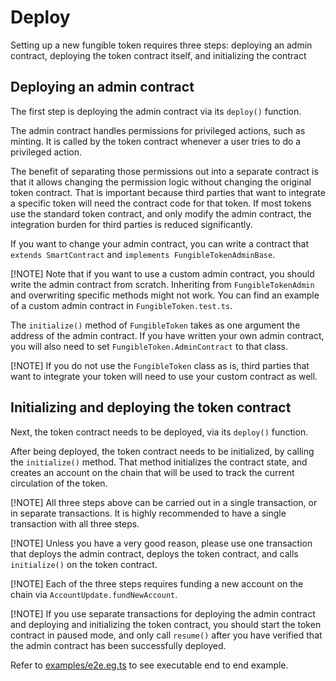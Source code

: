 # Deploy

Setting up a new fungible token requires three steps: deploying an admin contract, deploying the
token contract itself, and initializing the contract

## Deploying an admin contract

The first step is deploying the admin contract via its `deploy()` function.

The admin contract handles permissions for privileged actions, such as minting. It is called by the
token contract whenever a user tries to do a privileged action.

The benefit of separating those permissions out into a separate contract is that it allows changing
the permission logic without changing the original token contract. That is important because third
parties that want to integrate a specific token will need the contract code for that token. If most
tokens use the standard token contract, and only modify the admin contract, the integration burden
for third parties is reduced significantly.

If you want to change your admin contract, you can write a contract that `extends SmartContract` and
`implements FungibleTokenAdminBase`.

[!NOTE] Note that if you want to use a custom admin contract, you should write the admin contract
from scratch. Inheriting from `FungibleTokenAdmin` and overwriting specific methods might not work.
You can find an example of a custom admin contract in `FungibleToken.test.ts`.

The `initialize()` method of `FungibleToken` takes as one argument the address of the admin
contract. If you have written your own admin contract, you will also need to set
`FungibleToken.AdminContract` to that class.

[!NOTE] If you do not use the `FungibleToken` class as is, third parties that want to integrate your
token will need to use your custom contract as well.

## Initializing and deploying the token contract

Next, the token contract needs to be deployed, via its `deploy()` function.

After being deployed, the token contract needs to be initialized, by calling the `initialize()`
method. That method initializes the contract state, and creates an account on the chain that will be
used to track the current circulation of the token.

[!NOTE] All three steps above can be carried out in a single transaction, or in separate
transactions. It is highly recommended to have a single transaction with all three steps.

[!NOTE] Unless you have a very good reason, please use one transaction that deploys the admin
contract, deploys the token contract, and calls `initialize()` on the token contract.

[!NOTE] Each of the three steps requires funding a new account on the chain via
`AccountUpdate.fundNewAccount`.

[!NOTE] If you use separate transactions for deploying the admin contract and deploying and
initializing the token contract, you should start the token contract in paused mode, and only call
`resume()` after you have verified that the admin contract has been successfully deployed.

Refer to
[examples/e2e.eg.ts](https://github.com/MinaFoundation/mina-fungible-token/blob/main/examples/e2e.eg.ts)
to see executable end to end example.

